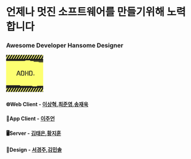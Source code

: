 # 언제나 멋진 소프트웨어를 만들기위해 노력합니다
### Awesome Developer Hansome Designer

<img src="https://github.com/Team-ADHD/.github/blob/main/TEAMADHD.png" width=20%/>

#### 🌐Web Client - [이상혁](https://github.com/LeeSangHyeok0731),[최준영](https://github.com/SKyhumn),[송재욱](https://github.com/976520)
#### 📱App Client - [이주언](https://github.com/aiden30015)
#### 🖥️Server - [김태은](https://github.com/snowykte0426),[황지훈](https://github.com/jihoonwjj)
#### 🎨Design - [서경주](https://github.com/SeoRace),[김민솔](https://github.com/minsol1031)
